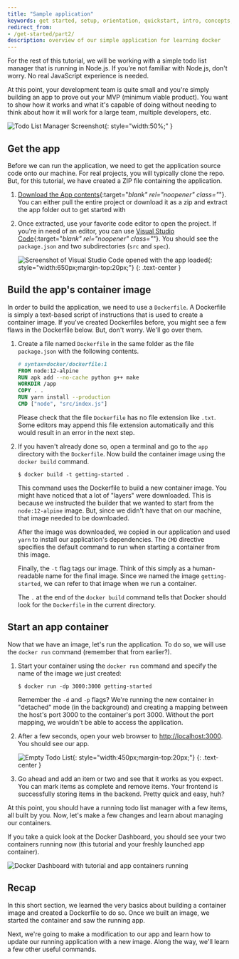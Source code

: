 ```yaml
---
title: "Sample application"
keywords: get started, setup, orientation, quickstart, intro, concepts, containers, docker desktop
redirect_from:
- /get-started/part2/
description: overview of our simple application for learning docker
---
```



For the rest of this tutorial, we will be working with a simple todo
list manager that is running in Node.js. If you're not familiar with Node.js,
don't worry. No real JavaScript experience is needed.

At this point, your development team is quite small and you're simply
building an app to prove out your MVP (minimum viable product). You want
to show how it works and what it's capable of doing without needing to
think about how it will work for a large team, multiple developers, etc.

![Todo List Manager Screenshot](images/todo-list-sample.png){: style="width:50%;" }

## Get the app

Before we can run the application, we need to get the application source code onto 
our machine. For real projects, you will typically clone the repo. But, for this tutorial,
we have created a ZIP file containing the application.

1. [Download the App contents](https://github.com/docker/getting-started/tree/master/app){:target="_blank" rel="noopener" class="_"}. You can either pull the entire project or download it as a zip and extract the app folder out to get started with

2. Once extracted, use your favorite code editor to open the project. If you're in need of
    an editor, you can use [Visual Studio Code](https://code.visualstudio.com/){:target="_blank" rel="noopener" class="_"}. You should
    see the `package.json` and two subdirectories (`src` and `spec`).

    ![Screenshot of Visual Studio Code opened with the app loaded](images/ide-screenshot.png){: style="width:650px;margin-top:20px;"}
    {: .text-center }

## Build the app's container image

In order to build the application, we need to use a `Dockerfile`. A
Dockerfile is simply a text-based script of instructions that is used to
create a container image. If you've created Dockerfiles before, you might
see a few flaws in the Dockerfile below. But, don't worry. We'll go over them.

1. Create a file named `Dockerfile` in the same folder as the file `package.json` with the following contents.

   ```dockerfile
   # syntax=docker/dockerfile:1
   FROM node:12-alpine
   RUN apk add --no-cache python g++ make
   WORKDIR /app
   COPY . .
   RUN yarn install --production
   CMD ["node", "src/index.js"]
   ```

   Please check that the file `Dockerfile` has no file extension like `.txt`. Some editors may append this file extension automatically and this would result in an error in the next step.

2. If you haven't already done so, open a terminal and go to the `app` directory with the `Dockerfile`. Now build the container image using the `docker build` command.

   ```console
   $ docker build -t getting-started .
   ```

   This command uses the Dockerfile to build a new container image. You might
   have noticed that a lot of "layers" were downloaded. This is because we instructed
   the builder that we wanted to start from the `node:12-alpine` image. But, since we
   didn't have that on our machine, that image needed to be downloaded.

   After the image was downloaded, we copied in our application and used `yarn` to 
   install our application's dependencies. The `CMD` directive specifies the default 
   command to run when starting a container from this image.

   Finally, the `-t` flag tags our image. Think of this simply as a human-readable name
   for the final image. Since we named the image `getting-started`, we can refer to that
   image when we run a container.

   The `.` at the end of the `docker build` command tells that Docker should look for the `Dockerfile` in the current directory.

## Start an app container

Now that we have an image, let's run the application. To do so, we will use the `docker run`
command (remember that from earlier?).

1. Start your container using the `docker run` command and specify the name of the image we 
   just created:

   ```console
   $ docker run -dp 3000:3000 getting-started
   ```

   Remember the `-d` and `-p` flags? We're running the new container in "detached" mode (in the 
   background) and creating a mapping between the host's port 3000 to the container's port 3000.
   Without the port mapping, we wouldn't be able to access the application.

2. After a few seconds, open your web browser to [http://localhost:3000](http://localhost:3000).
   You should see our app.

   ![Empty Todo List](images/todo-list-empty.png){: style="width:450px;margin-top:20px;"}
   {: .text-center }

3. Go ahead and add an item or two and see that it works as you expect. You can mark items as
   complete and remove items. Your frontend is successfully storing items in the backend.
   Pretty quick and easy, huh?


At this point, you should have a running todo list manager with a few items, all built by you.
Now, let's make a few changes and learn about managing our containers.

If you take a quick look at the Docker Dashboard, you should see your two containers running now 
(this tutorial and your freshly launched app container).

![Docker Dashboard with tutorial and app containers running](images/dashboard-two-containers.png)

## Recap

In this short section, we learned the very basics about building a container image and created a
Dockerfile to do so. Once we built an image, we started the container and saw the running app.

Next, we're going to make a modification to our app and learn how to update our running application
with a new image. Along the way, we'll learn a few other useful commands.
